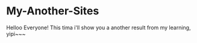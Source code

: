 # My-Another-Sites
Helloo Everyone! This tima i'll show you a another result from my learning, yipi~~~

